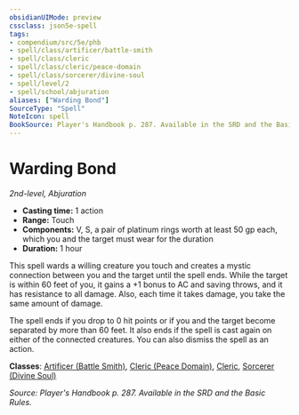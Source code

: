 ```yaml
---
obsidianUIMode: preview
cssclass: json5e-spell
tags:
- compendium/src/5e/phb
- spell/class/artificer/battle-smith
- spell/class/cleric
- spell/class/cleric/peace-domain
- spell/class/sorcerer/divine-soul
- spell/level/2
- spell/school/abjuration
aliases: ["Warding Bond"]
SourceType: "Spell"
NoteIcon: spell
BookSource: Player's Handbook p. 287. Available in the SRD and the Basic Rules.
---
```

# Warding Bond
*2nd-level, Abjuration*  

- **Casting time:** 1 action
- **Range:** Touch
- **Components:** V, S, a pair of platinum rings worth at least 50 gp each, which you and the target must wear for the duration
- **Duration:** 1 hour

This spell wards a willing creature you touch and creates a mystic connection between you and the target until the spell ends. While the target is within 60 feet of you, it gains a +1 bonus to AC and saving throws, and it has resistance to all damage. Also, each time it takes damage, you take the same amount of damage.

The spell ends if you drop to 0 hit points or if you and the target become separated by more than 60 feet. It also ends if the spell is cast again on either of the connected creatures. You can also dismiss the spell as an action.

**Classes**: [Artificer (Battle Smith)](/3-Mechanics/CLI/classes/artificer-battle-smith-tce.md), [Cleric (Peace Domain)](/3-Mechanics/CLI/classes/cleric-peace-domain-tce.md), [Cleric](/3-Mechanics/CLI/classes/cleric.md), [Sorcerer (Divine Soul)](/3-Mechanics/CLI/classes/sorcerer-divine-soul-xge.md)

*Source: Player's Handbook p. 287. Available in the SRD and the Basic Rules.*